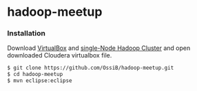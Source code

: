 hadoop-meetup
=============

### Installation

Download [VirtualBox]  and [single-Node Hadoop Cluster] and open downloaded Cloudera virtualbox file.

```sh
$ git clone https://github.com/OssiB/hadoop-meetup.git
$ cd hadoop-meetup
$ mvn eclipse:eclipse
```
[single-node Hadoop Cluster]:http://www.cloudera.com/content/cloudera/en/downloads/quickstart_vms/cdh-5-2-x.html
[Virtualbox]:https://www.virtualbox.org/wiki/Downloads
